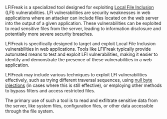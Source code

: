 LFIFreak is a specialized tool designed for exploiting [Local File Inclusion](../web/lfi.md) (LFI) vulnerabilities. LFI vulnerabilities are security weaknesses in web applications where an attacker can include files located on the web server into the output of a given application. These vulnerabilities can be exploited to read sensitive files from the server, leading to information disclosure and potentially more severe security breaches.

LFIFreak is specifically designed to target and exploit Local File Inclusion vulnerabilities in web applications. Tools like LFIFreak typically provide automated means to test and exploit LFI vulnerabilities, making it easier to identify and demonstrate the presence of these vulnerabilities in a web application.

LFIFreak may include various techniques to exploit LFI vulnerabilities effectively, such as trying different traversal sequences, using [null byte injections](../security/nbi.md) (in cases where this is still effective), or employing other methods to bypass filters and access restricted files.

The primary use of such a tool is to read and exfiltrate sensitive data from the server, like system files, configuration files, or other data accessible through the file system.

